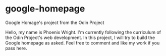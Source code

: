 # google-homepage
Google Homage's project from the Odin Project

Hello, my name is Phoenix Wright. I'm currently following the curriculum of the Odin Project's web development. In this project, I will try to build the Google homepage as asked. Feel free to comment and like my work if you pass here.
